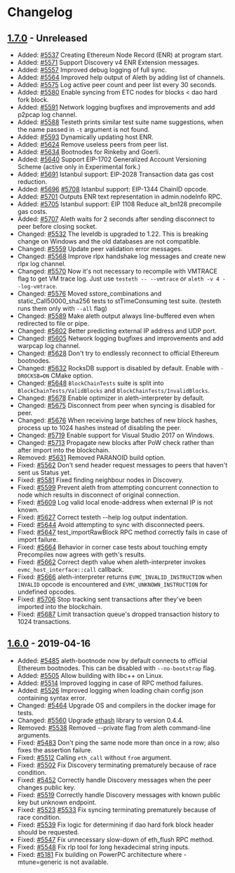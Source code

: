 # Changelog

## [1.7.0] - Unreleased

- Added: [#5537](https://github.com/ethereum/aleth/pull/5537) Creating Ethereum Node Record (ENR) at program start.
- Added: [#5571](https://github.com/ethereum/aleth/pull/5571) Support Discovery v4 ENR Extension messages.
- Added: [#5557](https://github.com/ethereum/aleth/pull/5557) Improved debug logging of full sync.
- Added: [#5564](https://github.com/ethereum/aleth/pull/5564) Improved help output of Aleth by adding list of channels.
- Added: [#5575](https://github.com/ethereum/aleth/pull/5575) Log active peer count and peer list every 30 seconds.
- Added: [#5580](https://github.com/ethereum/aleth/pull/5580) Enable syncing from ETC nodes for blocks < dao hard fork block.
- Added: [#5591](https://github.com/ethereum/aleth/pull/5591) Network logging bugfixes and improvements and add p2pcap log channel.
- Added: [#5588](https://github.com/ethereum/aleth/pull/5588) Testeth prints similar test suite name suggestions, when the name passed in `-t` argument is not found.
- Added: [#5593](https://github.com/ethereum/aleth/pull/5593) Dynamically updating host ENR.
- Added: [#5624](https://github.com/ethereum/aleth/pull/5624) Remove useless peers from peer list.
- Added: [#5634](https://github.com/ethereum/aleth/pull/5634) Bootnodes for Rinkeby and Goerli.
- Added: [#5640](https://github.com/ethereum/aleth/pull/5640) Support EIP-1702 Generalized Account Versioning Scheme (active only in Experimental fork.)
- Added: [#5691](https://github.com/ethereum/aleth/pull/5691) Istanbul support: EIP-2028 Transaction data gas cost reduction.
- Added: [#5696](https://github.com/ethereum/aleth/pull/5696) [#5708](https://github.com/ethereum/aleth/pull/5708) Istanbul support: EIP-1344 ChainID opcode.
- Added: [#5701](https://github.com/ethereum/aleth/issues/5701) Outputs ENR text representation in admin.nodeInfo RPC.
- Added: [#5705](https://github.com/ethereum/aleth/pull/5705) Istanbul support: EIP 1108 Reduce alt_bn128 precompile gas costs.
- Added: [#5707](https://github.com/ethereum/aleth/pull/5707) Aleth waits for 2 seconds after sending disconnect to peer before closing socket.
- Changed: [#5532](https://github.com/ethereum/aleth/pull/5532) The leveldb is upgraded to 1.22. This is breaking change on Windows and the old databases are not compatible.
- Changed: [#5559](https://github.com/ethereum/aleth/pull/5559) Update peer validation error messages.
- Changed: [#5568](https://github.com/ethereum/aleth/pull/5568) Improve rlpx handshake log messages and create new rlpx log channel.
- Changed: [#5570](https://github.com/ethereum/aleth/pull/5570) Now it's not necessary to recompile with VMTRACE flag to get VM trace log. Just use `testeth -- --vmtrace` or `aleth -v 4 --log-vmtrace`.
- Changed: [#5576](https://github.com/ethereum/aleth/pull/5576) Moved sstore_combinations and static_Call50000_sha256 tests to stTimeConsuming test suite. (testeth runs them only with `--all` flag)
- Changed: [#5589](https://github.com/ethereum/aleth/pull/5589) Make aleth output always line-buffered even when redirected to file or pipe.
- Changed: [#5602](https://github.com/ethereum/aleth/pull/5602) Better predicting external IP address and UDP port.
- Changed: [#5605](https://github.com/ethereum/aleth/pull/5605) Network logging bugfixes and improvements and add warpcap log channel.
- Changed: [#5628](https://github.com/ethereum/aleth/pull/5628) Don't try to endlessly reconnect to official Ethereum bootnodes.
- Changed: [#5632](https://github.com/ethereum/aleth/pull/5632) RocksDB support is disabled by default. Enable with `-DROCKSB=ON` CMake option.
- Changed: [#5648](https://github.com/ethereum/aleth/pull/5648) `BlockChainTests` suite is split into `BlockChainTests/ValidBlocks` and `BlockChainTests/InvalidBlocks`.
- Changed: [#5678](https://github.com/ethereum/aleth/pull/5678) Enable optimizer in aleth-interpreter by default.
- Changed: [#5675](https://github.com/ethereum/aleth/pull/5675) Disconnect from peer when syncing is disabled for peer.
- Changed: [#5676](https://github.com/ethereum/aleth/pull/5676) When receiving large batches of new block hashes, process up to 1024 hashes instead of disabling the peer.
- Changed: [#5719](https://github.com/ethereum/aleth/pull/5719) Enable support for Visual Studio 2017 on Windows.
- Changed: [#5713](https://github.com/ethereum/aleth/pull/5713) Propagate new blocks after PoW check rather than after import into the blockchain.
- Removed: [#5631](https://github.com/ethereum/aleth/pull/5631) Removed PARANOID build option.
- Fixed: [#5562](https://github.com/ethereum/aleth/pull/5562) Don't send header request messages to peers that haven't sent us Status yet.
- Fixed: [#5581](https://github.com/ethereum/aleth/pull/5581) Fixed finding neighbour nodes in Discovery.
- Fixed: [#5599](https://github.com/ethereum/aleth/pull/5600) Prevent aleth from attempting concurrent connection to node which results in disconnect of original connection.
- Fixed: [#5609](https://github.com/ethereum/aleth/pull/5609) Log valid local enode-address when external IP is not known.
- Fixed: [#5627](https://github.com/ethereum/aleth/pull/5627) Correct testeth --help log output indentation.
- Fixed: [#5644](https://github.com/ethereum/aleth/pull/5644) Avoid attempting to sync with disconnected peers.
- Fixed: [#5647](https://github.com/ethereum/aleth/pull/5647) test_importRawBlock RPC method correctly fails in case of import failure.
- Fixed: [#5664](https://github.com/ethereum/aleth/pull/5664) Behavior in corner case tests about touching empty Precompiles now agrees with geth's results.
- Fixed: [#5662](https://github.com/ethereum/aleth/pull/5662) Correct depth value when aleth-interpreter invokes `evmc_host_interface::call` callback.
- Fixed: [#5666](https://github.com/ethereum/aleth/pull/5666) aleth-interpreter returns `EVMC_INVALID_INSTRUCTION` when `INVALID` opcode is encountered and `EVMC_UNKNOWN_INSTRUCTION` for undefined opcodes.
- Fixed: [#5706](https://github.com/ethereum/aleth/pull/5706) Stop tracking sent transactions after they've been imported into the blockchain.
- Fixed: [#5687](https://github.com/ethereum/aleth/pull/5687) Limit transaction queue's dropped transaction history to 1024 transactions.

## [1.6.0] - 2019-04-16

- Added: [#5485](https://github.com/ethereum/aleth/pull/5485) aleth-bootnode now by default connects to official Ethereum bootnodes. This can be disabled with `--no-bootstrap` flag.
- Added: [#5505](https://github.com/ethereum/aleth/pull/5505) Allow building with libc++ on Linux.
- Added: [#5514](https://github.com/ethereum/aleth/pull/5514) Improved logging in case of RPC method failures.
- Added: [#5526](https://github.com/ethereum/aleth/pull/5526) Improved logging when loading chain config json containing syntax error.
- Changed: [#5464](https://github.com/ethereum/aleth/pull/5464) Upgrade OS and compilers in the docker image for tests.
- Changed: [#5560](https://github.com/ethereum/aleth/pull/5560) Upgrade [ethash](https://github.com/chfast/ethash) library to version 0.4.4.
- Removed: [#5538](https://github.com/ethereum/aleth/pull/5538) Removed --private flag from aleth command-line arguments.
- Fixed: [#5483](https://github.com/ethereum/aleth/pull/5483) Don't ping the same node more than once in a row; also fixes the assertion failure.
- Fixed: [#5512](https://github.com/ethereum/aleth/pull/5512) Calling `eth_call` without `from` argument.
- Fixed: [#5502](https://github.com/ethereum/aleth/pull/5502) Fix Discovery terminating prematurely because of race condition.
- Fixed: [#5452](https://github.com/ethereum/aleth/pull/5452) Correctly handle Discovery messages when the peer changes public key.
- Fixed: [#5519](https://github.com/ethereum/aleth/pull/5519) Correctly handle Discovery messages with known public key but unknown endpoint.
- Fixed: [#5523](https://github.com/ethereum/aleth/pull/5523) [#5533](https://github.com/ethereum/aleth/pull/5533) Fix syncing terminating prematurely because of race condition.
- Fixed: [#5539](https://github.com/ethereum/aleth/pull/5539) Fix logic for determining if dao hard fork block header should be requested.
- Fixed: [#5547](https://github.com/ethereum/aleth/pull/5547) Fix unnecessary slow-down of eth_flush RPC method.
- Fixed: [#5548](https://github.com/ethereum/aleth/pull/5548) Fix rlp tool for long hexadecimal string inputs.
- Fixed: [#5181](https://github.com/ethereum/aleth/issues/5181) Fix building on PowerPC architecture where -mtune=generic is not available.


[1.7.0]: https://github.com/ethereum/aleth/compare/v1.6.0-alpha.0...master
[1.6.0]: https://github.com/ethereum/aleth/releases/tag/v1.6.0
